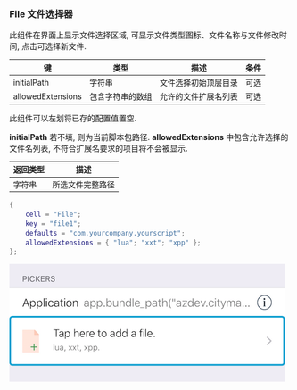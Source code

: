 ### File 文件选择器

此组件在界面上显示文件选择区域, 可显示文件类型图标、文件名称与文件修改时间, 点击可选择新文件. 

|   键   |   类型   |   描述   |   条件   |
|--------|----------|----------|----------|
|initialPath|字符串|文件选择初始顶层目录|可选|
|allowedExtensions|包含字符串的数组|允许的文件扩展名列表|可选|

此组件可以左划将已存的配置值置空. 

**initialPath** 若不填, 则为当前脚本包路径. **allowedExtensions** 中包含允许选择的文件名列表, 不符合扩展名要求的项目将不会被显示. 

|   返回类型   |   描述   |
|--------------|----------|
|字符串|所选文件完整路径|

``` lua
{
    cell = "File";
    key = "file1";
    defaults = "com.yourcompany.yourscript";
    allowedExtensions = { "lua"; "xxt"; "xpp" };
};
```

![QQ20170918-022520.png-31.5kB](File/QQ20170918-022520.png)
